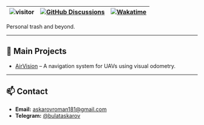 | ![visitor](https://komarev.com/ghpvc/?username=BUBLET&label=Views&color=orange&style=flat) | [![GitHub Discussions](https://img.shields.io/github/discussions/BUBLET/BUBLET)](https://github.com/BUBLET/BUBLET/discussions) | [![Wakatime](https://wakatime.com/badge/user/bd03e0af-edbb-4189-9aa8-e70d101285ab.svg)](https://wakatime.com/@bd03e0af-edbb-4189-9aa8-e70d101285ab) |
|:---:|:---:|:---:|


Personal trash and beyond.

---

## 📂 Main Projects
- [AirVision](https://github.com/BUBLET/AirVision) – A navigation system for UAVs using visual odometry.

---


## 📫 Contact
- **Email:** [askarovroman181@gmail.com](mailto:askarovroman181@gmail.com)
- **Telegram:** [@bulataskarov](https://t.me/bulataskarov)
